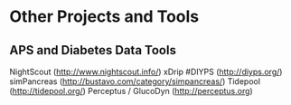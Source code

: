 # Other Projects and Tools

## APS and Diabetes Data Tools

NightScout (http://www.nightscout.info/)
xDrip
\#DIYPS (http://diyps.org/)
simPancreas (http://bustavo.com/category/simpancreas/)
Tidepool (http://tidepool.org/)
Perceptus / GlucoDyn (http://perceptus.org)